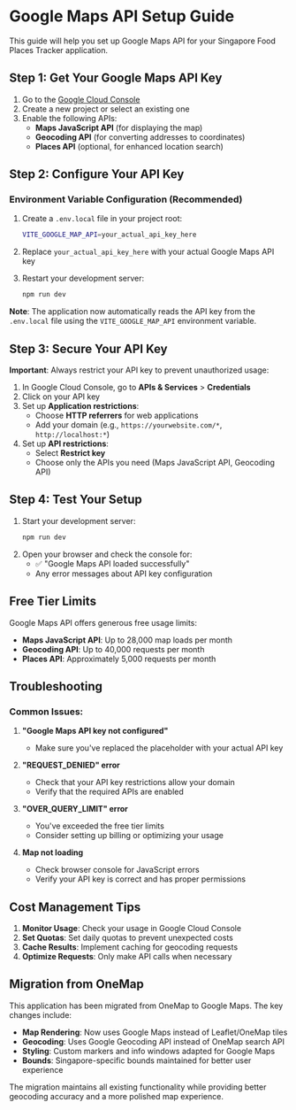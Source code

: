 # Google Maps API Setup Guide

This guide will help you set up Google Maps API for your Singapore Food Places Tracker application.

## Step 1: Get Your Google Maps API Key

1. Go to the [Google Cloud Console](https://console.cloud.google.com/)
2. Create a new project or select an existing one
3. Enable the following APIs:
   - **Maps JavaScript API** (for displaying the map)
   - **Geocoding API** (for converting addresses to coordinates)
   - **Places API** (optional, for enhanced location search)

## Step 2: Configure Your API Key

### Environment Variable Configuration (Recommended)

1. Create a `.env.local` file in your project root:
   ```bash
   VITE_GOOGLE_MAP_API=your_actual_api_key_here
   ```

2. Replace `your_actual_api_key_here` with your actual Google Maps API key

3. Restart your development server:
   ```bash
   npm run dev
   ```

**Note**: The application now automatically reads the API key from the `.env.local` file using the `VITE_GOOGLE_MAP_API` environment variable.

## Step 3: Secure Your API Key

**Important**: Always restrict your API key to prevent unauthorized usage:

1. In Google Cloud Console, go to **APIs & Services** > **Credentials**
2. Click on your API key
3. Set up **Application restrictions**:
   - Choose **HTTP referrers** for web applications
   - Add your domain (e.g., `https://yourwebsite.com/*`, `http://localhost:*`)
4. Set up **API restrictions**:
   - Select **Restrict key**
   - Choose only the APIs you need (Maps JavaScript API, Geocoding API)

## Step 4: Test Your Setup

1. Start your development server:
   ```bash
   npm run dev
   ```
2. Open your browser and check the console for:
   - ✅ "Google Maps API loaded successfully"
   - Any error messages about API key configuration

## Free Tier Limits

Google Maps API offers generous free usage limits:

- **Maps JavaScript API**: Up to 28,000 map loads per month
- **Geocoding API**: Up to 40,000 requests per month
- **Places API**: Approximately 5,000 requests per month

## Troubleshooting

### Common Issues:

1. **"Google Maps API key not configured"**
   - Make sure you've replaced the placeholder with your actual API key

2. **"REQUEST_DENIED" error**
   - Check that your API key restrictions allow your domain
   - Verify that the required APIs are enabled

3. **"OVER_QUERY_LIMIT" error**
   - You've exceeded the free tier limits
   - Consider setting up billing or optimizing your usage

4. **Map not loading**
   - Check browser console for JavaScript errors
   - Verify your API key is correct and has proper permissions

## Cost Management Tips

1. **Monitor Usage**: Check your usage in Google Cloud Console
2. **Set Quotas**: Set daily quotas to prevent unexpected costs
3. **Cache Results**: Implement caching for geocoding requests
4. **Optimize Requests**: Only make API calls when necessary

## Migration from OneMap

This application has been migrated from OneMap to Google Maps. The key changes include:

- **Map Rendering**: Now uses Google Maps instead of Leaflet/OneMap tiles
- **Geocoding**: Uses Google Geocoding API instead of OneMap search API
- **Styling**: Custom markers and info windows adapted for Google Maps
- **Bounds**: Singapore-specific bounds maintained for better user experience

The migration maintains all existing functionality while providing better geocoding accuracy and a more polished map experience.
